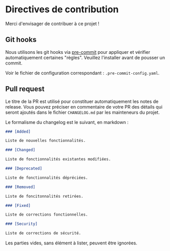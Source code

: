 # Directives de contribution

Merci d'envisager de contribuer à ce projet !

## Git hooks

Nous utilisons les git hooks via [pre-commit](https://pre-commit.com/) pour appliquer et vérifier automatiquement certaines "règles". Veuillez l'installer avant de pousser un commit.

Voir le fichier de configuration correspondant : `.pre-commit-config.yaml`.

## Pull request

Le titre de la PR est utilisé pour constituer automatiquement les notes de release. Vous pouvez préciser en commentaire de votre PR des détails qui seront ajoutés dans le fichier `CHANGELOG.md` par les mainteneurs du projet.

Le formalisme du changelog est le suivant, en markdown :

```md
### [Added]

Liste de nouvelles fonctionnalités.

### [Changed]

Liste de fonctionnalités existantes modifiées.

### [Deprecated]

Liste de fonctionnalités dépréciées.

### [Removed]

Liste de foncitonnalités retirées.

### [Fixed]

Liste de corrections fonctionnelles.

### [Security]

Liste de corrections de sécurité.
```

Les parties vides, sans élément à lister, peuvent être ignorées.
